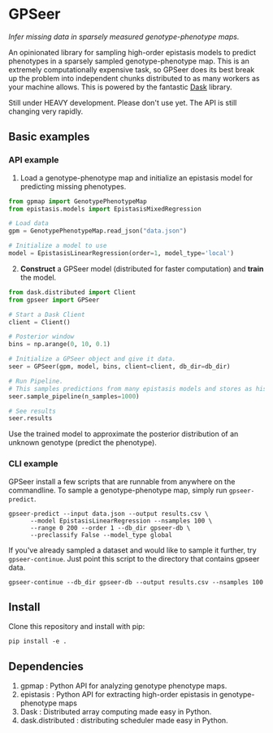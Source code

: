 # GPSeer
*Infer missing data in sparsely measured genotype-phenotype maps.*

An opinionated library for sampling high-order epistasis models to predict
phenotypes in a sparsely sampled genotype-phenotype map. This is an extremely
computationally expensive task, so GPSeer does its best break up the problem
into independent chunks distributed to as many workers as your machine allows.
This is powered by the fantastic [Dask](https://github.com/dask/dask) library.

Still under HEAVY development. Please don't use yet. The API is still changing very rapidly.

## Basic examples

### API example

1. Load a genotype-phenotype map and initialize an epistasis model for predicting missing phenotypes.

```python
from gpmap import GenotypePhenotypeMap
from epistasis.models import EpistasisMixedRegression

# Load data
gpm = GenotypePhenotypeMap.read_json("data.json")

# Initialize a model to use
model = EpistasisLinearRegression(order=1, model_type='local')
```
2. **Construct** a GPSeer model (distributed for faster computation) and **train** the model.

```python
from dask.distributed import Client
from gpseer import GPSeer

# Start a Dask Client
client = Client()

# Posterior window
bins = np.arange(0, 10, 0.1)

# Initialize a GPSeer object and give it data.
seer = GPSeer(gpm, model, bins, client=client, db_dir=db_dir)

# Run Pipeline.
# This samples predictions from many epistasis models and stores as histograms.
seer.sample_pipeline(n_samples=1000)

# See results
seer.results
```

Use the trained model to approximate the posterior distribution of an unknown
genotype (predict the phenotype).

### CLI example

GPSeer install a few scripts that are runnable from anywhere on the commandline.
To sample a genotype-phenotype map, simply run `gpseer-predict`.

```
gpseer-predict --input data.json --output results.csv \
      --model EpistasisLinearRegression --nsamples 100 \
      --range 0 200 --order 1 --db_dir gpseer-db \
      --preclassify False --model_type global
```

If you've already sampled a dataset and would like to sample it further, try
`gpseer-continue`. Just point this script to the directory that contains
gpseer data.

```
gpseer-continue --db_dir gpseer-db --output results.csv --nsamples 100
```

## Install

Clone this repository and install with pip:

```
pip install -e .
```

## Dependencies

1. gpmap : Python API for analyzing genotype phenotype maps.
2. epistasis : Python API for extracting high-order epistasis in genotype-phenotype maps
4. Dask : Distributed array computing made easy in Python.
5. dask.distributed : distributing scheduler made easy in Python.
